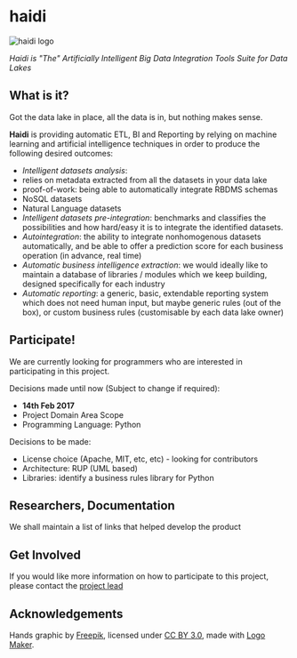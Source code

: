 # haidi

![haidi logo](https://github.com/vladimirghetau/haidi/blob/master/logo_small.png?raw=true)

_Haidi is "The" Artificially Intelligent Big Data Integration Tools Suite for Data Lakes_

## What is it?

Got the data lake in place, all the data is in, but nothing makes sense. 

**Haidi** is providing automatic ETL, BI and Reporting by relying on machine learning and artificial intelligence techniques in order to produce the following desired outcomes:

 * *Intelligent datasets analysis*: 
  * relies on metadata extracted from all the datasets in your data lake
  * proof-of-work: being able to automatically integrate RBDMS schemas
  * NoSQL datasets
  * Natural Language datasets
 * *Intelligent datasets pre-integration*: benchmarks and classifies the possibilities and how hard/easy it is to integrate the identified datasets.
 * *Autointegration*: the ability to integrate nonhomogenous datasets automatically, and be able to offer a prediction score for each business operation (in advance, real time)
 * *Automatic business intelligence extraction*: we would ideally like to maintain a database of libraries / modules which we keep building, designed specifically for each industry
 * *Automatic reporting*: a generic, basic, extendable reporting system which does not need human input, but maybe generic rules (out of the box), or custom business rules (customisable by each data lake owner)

## Participate!

We are currently looking for programmers who are interested in participating in this project. 

Decisions made until now (Subject to change if required): 
 * __14th Feb 2017__
  * Project Domain Area Scope
  * Programming Language: Python
 
Decisions to be made: 
 * License choice (Apache, MIT, etc, etc) - looking for contributors
 * Architecture: RUP (UML based)
 * Libraries: identify a business rules library for Python

## Researchers, Documentation

We shall maintain a list of links that helped develop the product

## Get Involved

If you would like more information on how to participate to this project, please contact the [project lead](https://github.com/vladimirghetau/)

## Acknowledgements

Hands graphic by [Freepik](http://www.flaticon.com/authors/freepik), licensed under [CC BY 3.0](http://creativecommons.org/licenses/by/3.0/), made with [Logo Maker](http://logomakr.com).
